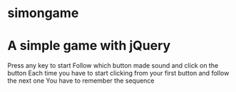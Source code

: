 # simongame
# A simple game with jQuery
Press any key to start
Follow which button made sound and click on the button
Each time you have to start clicking from your first button and follow the next one
You have to remember the sequence
